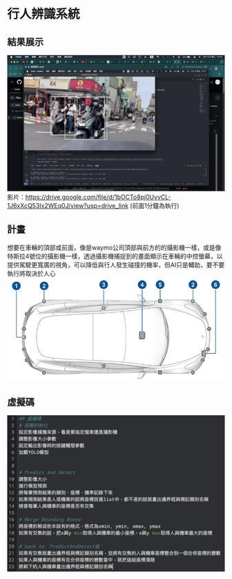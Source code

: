 # 行人辨識系統
## 結果展示
![image](https://github.com/ives-cream/Pedestrian-identification-system/blob/41e48b496780a13f12c3e464aa03fc4d7eb15274/Result%20Display.png)
影片：https://drive.google.com/file/d/1bOCTo8pj0UvvCL-1J6xXcQ53Ix2WEq0J/view?usp=drive_link (前面1分鐘為執行)

## 計畫
想要在車輛的頂部或前面，像是waymo公司頂部與前方的的攝影機一樣，或是像特斯拉4號位的攝影機一樣，透過攝影機捕捉到的畫面顯示在車輛的中控螢幕，以提供駕駛更寬廣的視角，可以降低與行人發生碰撞的機率，但AI只是輔助，要不要執行將取決於人心
![image](https://github.com/ives-cream/Pedestrian-identification-system/blob/f2feb7c7ed7b91e2b33dfe652ece0df23da00cf0/Tesla%20Model%203%20Camera.png)
## 虛擬碼
![image](https://github.com/ives-cream/Pedestrian-identification-system/blob/bd5b5bc3c9351e7041d89decb8b4bcf85a038b29/Pseudo%20Code.png)

